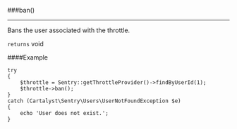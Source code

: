 <a id="ban"></a>
###ban()

----------

Bans the user associated with the throttle.

`returns` void

####Example

	try
	{
		$throttle = Sentry::getThrottleProvider()->findByUserId(1);
		$throttle->ban();
	}
	catch (Cartalyst\Sentry\Users\UserNotFoundException $e)
	{
		echo 'User does not exist.';
	}